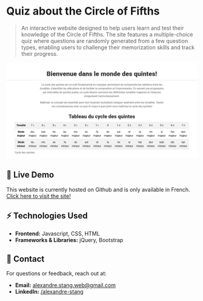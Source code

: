 # Quiz about the Circle of Fifths

> An interactive website designed to help users learn and test their knowledge of the Circle of Fifths. The site
> features a multiple-choice quiz where questions are randomly generated from a few question types,
> enabling users to challenge their memorization skills and track their progress.

![Home page](/og-image.png)

## 🚀 Live Demo

This website is currently hosted on Github and is only available in
French. [Click here to visit the site!](https://alexandrestang.github.io/2024_quintes/)

## ⚡ Technologies Used

- **Frontend:** Javascript, CSS, HTML
- **Frameworks & Libraries:** jQuery, Bootstrap

## 📩 Contact

For questions or feedback, reach out at:

- **Email:** alexandre.stang.web@gmail.com
- **LinkedIn:** [/alexandre-stang](https://www.linkedin.com/in/alexandre-stang-163208a7/)
